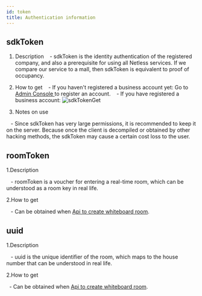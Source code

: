 ```yaml
---
id: token
title: Authentication information
---
```


## sdkToken

   1. Description
      - sdkToken is the identity authentication of the registered company, and also a prerequisite for using all Netless services. If we compare our service to a mall, then sdkToken is equivalent to proof of occupancy.

   2. How to get
      - If you haven't registered a business account yet: Go to <a target="_blank" href="https://console.herewhite.com"> Admin Console </a> to register an account.
      - If you have registered a business account:
      ![sdkTokenGet](/img/sdkTokenGetEN.png)

   3. Notes on use

      - Since sdkToken has very large permissions, it is recommended to keep it on the server. Because once the client is decompiled or obtained by other hacking methods, the sdkToken may cause a certain cost loss to the user.

## roomToken

1.Description

   - roomToken is a voucher for entering a real-time room, which can be understood as a room key in real life.

2.How to get

   - Can be obtained when [Api to create whiteboard room](../server/api/whiteboard-base.md).

## uuid

1.Description

   - uuid is the unique identifier of the room, which maps to the house number that can be understood in real life.

2.How to get

  - Can be obtained when [Api to create whiteboard room](../server/api/whiteboard-base.md).
